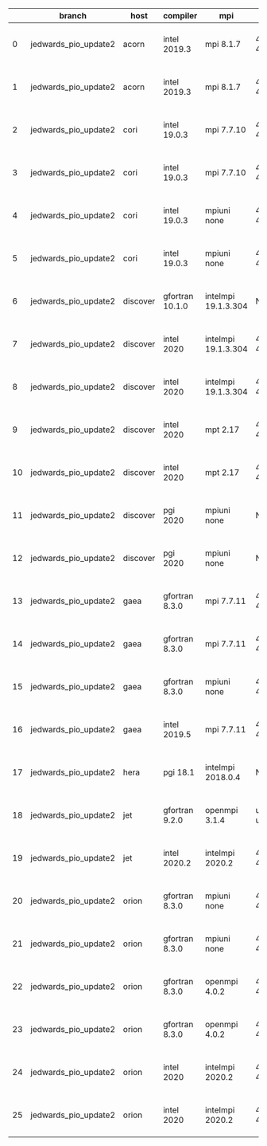 |    | branch               | host     | compiler        | mpi                 | netcdf          | o_g   | os     | build   | u_pass   | u_fail   | s_pass   | s_fail   | e_pass   | e_fail   | nuopc_pass   | nuopc_fail   | artifacts_hash                                                                                                                                                                 | modified                  |
|----|----------------------|----------|-----------------|---------------------|-----------------|-------|--------|---------|----------|----------|----------|----------|----------|----------|--------------|--------------|--------------------------------------------------------------------------------------------------------------------------------------------------------------------------------|---------------------------|
|  0 | jedwards_pio_update2 | acorn    | intel 2019.3    | mpi 8.1.7           | 4.7.4 4.5.3     | O     | Unicos | pass    | 13647    | 0        | 49       | 0        | 80       | 0        | 50           | 0            | [artifacts](https://github.com/esmf-org/esmf-test-artifacts/tree/04ee78f9ddb5a7004167c4d19a8d0f7a2e4ee99f/jedwards_pio_update2/acorn/intel/2019.3/O/mpi/8.1.7)                 | 2022-03-16 01:57:49 +0000 |
|  1 | jedwards_pio_update2 | acorn    | intel 2019.3    | mpi 8.1.7           | 4.7.4 4.5.3     | g     | Unicos | pass    | 13647    | 0        | 49       | 0        | 80       | 0        | 50           | 0            | [artifacts](https://github.com/esmf-org/esmf-test-artifacts/tree/58ff5d7eb2d62ad6414fe3fa56f4155b7a0ea30b/jedwards_pio_update2/acorn/intel/2019.3/g/mpi/8.1.7)                 | 2022-03-16 01:58:44 +0000 |
|  2 | jedwards_pio_update2 | cori     | intel 19.0.3    | mpi 7.7.10          | 4.6.3 4.4.5     | O     | Unicos | pass    | 13277    | 370      | 49       | 0        | 79       | 1        | 38           | 12           | [artifacts](https://github.com/esmf-org/esmf-test-artifacts/tree/297ceb1dfc3cc9cc118b087d69c37f90f7f9207e/jedwards_pio_update2/cori/intel/19.0.3/O/mpi/7.7.10)                 | 2022-03-17 04:09:46 -0700 |
|  3 | jedwards_pio_update2 | cori     | intel 19.0.3    | mpi 7.7.10          | 4.6.3 4.4.5     | g     | Unicos | pass    | 13277    | 370      | 49       | 0        | 79       | 1        | 38           | 12           | [artifacts](https://github.com/esmf-org/esmf-test-artifacts/tree/aaa4e606c1db6ed7060c62e6da1dc3b0e101b2ac/jedwards_pio_update2/cori/intel/19.0.3/g/mpi/7.7.10)                 | 2022-03-17 04:16:49 -0700 |
|  4 | jedwards_pio_update2 | cori     | intel 19.0.3    | mpiuni none         | 4.6.3 4.4.5     | O     | Unicos | pass    | 12106    | 15       | 8        | 0        | 43       | 0        | 0            | 50           | [artifacts](https://github.com/esmf-org/esmf-test-artifacts/tree/49d6dd36446185c8206ed6865c080842fd93c15c/jedwards_pio_update2/cori/intel/19.0.3/O/mpiuni/none)                | 2022-03-17 03:37:32 -0700 |
|  5 | jedwards_pio_update2 | cori     | intel 19.0.3    | mpiuni none         | 4.6.3 4.4.5     | g     | Unicos | pass    | 12106    | 15       | 8        | 0        | 43       | 0        | 0            | 50           | [artifacts](https://github.com/esmf-org/esmf-test-artifacts/tree/86b4a0ba9a241cd36612b26464af67129789232c/jedwards_pio_update2/cori/intel/19.0.3/g/mpiuni/none)                | 2022-03-17 03:52:06 -0700 |
|  6 | jedwards_pio_update2 | discover | gfortran 10.1.0 | intelmpi 19.1.3.304 | N/A N/A         | g     | Linux  | pass    | 13632    | 15       | 49       | 0        | 80       | 0        | 50           | 0            | [artifacts](https://github.com/esmf-org/esmf-test-artifacts/tree/fa61fcdd8bed2e2459abff34d2cb0c2465c714c4/jedwards_pio_update2/discover/gfortran/10.1.0/g/intelmpi/19.1.3.304) | 2022-03-17 02:17:55 -0400 |
|  7 | jedwards_pio_update2 | discover | intel 2020      | intelmpi 19.1.3.304 | 4.8.0 4.5.4     | O     | Linux  | pass    | 13647    | 0        | 49       | 0        | 80       | 0        | 50           | 0            | [artifacts](https://github.com/esmf-org/esmf-test-artifacts/tree/dcd8e0ff98c601065e2a7427ef0df6c013554d86/jedwards_pio_update2/discover/intel/2020/O/intelmpi/19.1.3.304)      | 2022-03-15 01:59:52 -0400 |
|  8 | jedwards_pio_update2 | discover | intel 2020      | intelmpi 19.1.3.304 | 4.8.0 4.5.4     | g     | Linux  | pass    | 13647    | 0        | 49       | 0        | 80       | 0        | 50           | 0            | [artifacts](https://github.com/esmf-org/esmf-test-artifacts/tree/6a96eaa173ae18684647d2c0fdfdcc55d2f7e168/jedwards_pio_update2/discover/intel/2020/g/intelmpi/19.1.3.304)      | 2022-03-15 02:01:56 -0400 |
|  9 | jedwards_pio_update2 | discover | intel 2020      | mpt 2.17            | 4.8.0 4.5.4     | O     | Linux  | fail    | fail     | fail     | fail     | fail     | fail     | fail     | 0            | 50           | [artifacts](https://github.com/esmf-org/esmf-test-artifacts/tree/e6488b1ec15b128a677c2bb63c0189db95e831a4/jedwards_pio_update2/discover/intel/2020/O/mpt/2.17)                 | 2022-03-15 01:13:49 -0400 |
| 10 | jedwards_pio_update2 | discover | intel 2020      | mpt 2.17            | 4.8.0 4.5.4     | g     | Linux  | fail    | fail     | fail     | fail     | fail     | fail     | fail     | 0            | 50           | [artifacts](https://github.com/esmf-org/esmf-test-artifacts/tree/384ec27f129213a1d1e7febecc3f1d3de15c9f00/jedwards_pio_update2/discover/intel/2020/g/mpt/2.17)                 | 2022-03-15 01:15:51 -0400 |
| 11 | jedwards_pio_update2 | discover | pgi 2020        | mpiuni none         | N/A N/A         | O     | Linux  | pass    | 11499    | 622      | 6        | 2        | 40       | 3        | 0            | 50           | [artifacts](https://github.com/esmf-org/esmf-test-artifacts/tree/9a71b85ca48a455e877c1c0908e4f88df5281531/jedwards_pio_update2/discover/pgi/2020/O/mpiuni/none)                | 2022-03-17 02:54:18 -0400 |
| 12 | jedwards_pio_update2 | discover | pgi 2020        | mpiuni none         | N/A N/A         | g     | Linux  | pass    | 11499    | 622      | 4        | 4        | 40       | 3        | 0            | 50           | [artifacts](https://github.com/esmf-org/esmf-test-artifacts/tree/e4c2d4ddef3d611de83eaefc8ab8d272fb43af6a/jedwards_pio_update2/discover/pgi/2020/g/mpiuni/none)                | 2022-03-17 03:28:15 -0400 |
| 13 | jedwards_pio_update2 | gaea     | gfortran 8.3.0  | mpi 7.7.11          | 4.6.3 4.4.5     | O     | Unicos | pass    | 13646    | 1        | 49       | 0        | 80       | 0        | 47           | 3            | [artifacts](https://github.com/esmf-org/esmf-test-artifacts/tree/635f4a6e50dd4c7b443dc48d6d5f83d444777b86/jedwards_pio_update2/gaea/gfortran/8.3.0/O/mpi/7.7.11)               | 2022-03-17 02:13:00 -0400 |
| 14 | jedwards_pio_update2 | gaea     | gfortran 8.3.0  | mpi 7.7.11          | 4.6.3 4.4.5     | g     | Unicos | pass    | 13646    | 1        | 49       | 0        | 80       | 0        | 47           | 3            | [artifacts](https://github.com/esmf-org/esmf-test-artifacts/tree/62dccdadea5bff453b39cc2fa28c4aa70c000fb7/jedwards_pio_update2/gaea/gfortran/8.3.0/g/mpi/7.7.11)               | 2022-03-17 03:11:27 -0400 |
| 15 | jedwards_pio_update2 | gaea     | gfortran 8.3.0  | mpiuni none         | 4.6.3 4.4.5     | g     | Unicos | pass    | 12121    | 0        | 8        | 0        | 43       | 0        | 0            | 50           | [artifacts](https://github.com/esmf-org/esmf-test-artifacts/tree/e7aa324e3050b1490d6d5bffab01f8a220c328d3/jedwards_pio_update2/gaea/gfortran/8.3.0/g/mpiuni/none)              | 2022-03-17 02:51:33 -0400 |
| 16 | jedwards_pio_update2 | gaea     | intel 2019.5    | mpi 7.7.11          | 4.6.3 4.4.5     | g     | Unicos | pass    | 13632    | 15       | 49       | 0        | 80       | 0        | 47           | 3            | [artifacts](https://github.com/esmf-org/esmf-test-artifacts/tree/51eee1727858dbd763ed2f9216653c1515a7c8bd/jedwards_pio_update2/gaea/intel/2019.5/g/mpi/7.7.11)                 | 2022-03-17 02:37:23 -0400 |
| 17 | jedwards_pio_update2 | hera     | pgi 18.1        | intelmpi 2018.0.4   | N/A N/A         | g     | Linux  | fail    | fail     | fail     | fail     | fail     | fail     | fail     | 0            | 50           | [artifacts](https://github.com/esmf-org/esmf-test-artifacts/tree/f8668b86056558fd9c2035c474fd7a9000b1fd50/jedwards_pio_update2/hera/pgi/18.1/g/intelmpi/2018.0.4)              | 2022-03-17 08:17:36 +0000 |
| 18 | jedwards_pio_update2 | jet      | gfortran 9.2.0  | openmpi 3.1.4       | unknown unknown | O     | Linux  | fail    | fail     | fail     | fail     | fail     | fail     | fail     | 0            | 50           | [artifacts](https://github.com/esmf-org/esmf-test-artifacts/tree/980bb097e3f91f9de13072a8a1e68de4b8a19334/jedwards_pio_update2/jet/gfortran/9.2.0/O/openmpi/3.1.4)             | 2022-03-16 03:57:38 +0000 |
| 19 | jedwards_pio_update2 | jet      | intel 2020.2    | intelmpi 2020.2     | 4.7.0 4.4.5     | g     | Linux  | fail    | fail     | fail     | fail     | fail     | fail     | fail     | fail         | fail         | [artifacts](https://github.com/esmf-org/esmf-test-artifacts/tree/2386c3e5d3ac273cc8b0405e0a8411d5eb8f14b1/jedwards_pio_update2/jet/intel/2020.2/g/intelmpi/2020.2)             | 2022-03-16 03:56:38 +0000 |
| 20 | jedwards_pio_update2 | orion    | gfortran 8.3.0  | mpiuni none         | 4.7.4 4.5.3     | O     | Linux  | pass    | 12121    | 0        | 8        | 0        | 43       | 0        | 0            | 50           | [artifacts](https://github.com/esmf-org/esmf-test-artifacts/tree/1612190232c666d22f7c2e97d3957f0ae75e80d5/jedwards_pio_update2/orion/gfortran/8.3.0/O/mpiuni/none)             | 2022-03-17 03:04:10 -0500 |
| 21 | jedwards_pio_update2 | orion    | gfortran 8.3.0  | mpiuni none         | 4.7.4 4.5.3     | g     | Linux  | pass    | 12121    | 0        | 8        | 0        | 43       | 0        | 0            | 50           | [artifacts](https://github.com/esmf-org/esmf-test-artifacts/tree/834fefaaa1554b2fdf2c9a5404e7cb4ea78a020d/jedwards_pio_update2/orion/gfortran/8.3.0/g/mpiuni/none)             | 2022-03-17 03:13:36 -0500 |
| 22 | jedwards_pio_update2 | orion    | gfortran 8.3.0  | openmpi 4.0.2       | 4.7.4 4.5.3     | O     | Linux  | pass    | 13647    | 0        | 49       | 0        | 80       | 0        | 50           | 0            | [artifacts](https://github.com/esmf-org/esmf-test-artifacts/tree/b73258ceec45c6e339821a49b3bbdf1094d68f8a/jedwards_pio_update2/orion/gfortran/8.3.0/O/openmpi/4.0.2)           | 2022-03-17 03:09:17 -0500 |
| 23 | jedwards_pio_update2 | orion    | gfortran 8.3.0  | openmpi 4.0.2       | 4.7.4 4.5.3     | g     | Linux  | pass    | 13647    | 0        | 49       | 0        | 80       | 0        | 50           | 0            | [artifacts](https://github.com/esmf-org/esmf-test-artifacts/tree/c069266d04d3a159110742ad706e9dc86f0cdf46/jedwards_pio_update2/orion/gfortran/8.3.0/g/openmpi/4.0.2)           | 2022-03-17 03:28:15 -0500 |
| 24 | jedwards_pio_update2 | orion    | intel 2020      | intelmpi 2020.2     | 4.7.4 4.5.3     | O     | Linux  | pass    | fail     | fail     | fail     | fail     | fail     | fail     | 0            | 0            | [artifacts](https://github.com/esmf-org/esmf-test-artifacts/tree/25a9f7fe99e520e97c8aad482909a235f1c66c66/jedwards_pio_update2/orion/intel/2020/O/intelmpi/2020.2)             | 2022-03-17 06:51:44 -0500 |
| 25 | jedwards_pio_update2 | orion    | intel 2020      | intelmpi 2020.2     | 4.7.4 4.5.3     | g     | Linux  | pass    | fail     | fail     | fail     | fail     | fail     | fail     | 0            | 0            | [artifacts](https://github.com/esmf-org/esmf-test-artifacts/tree/0a273413761eae7524475852f9b6ce19af94e665/jedwards_pio_update2/orion/intel/2020/g/intelmpi/2020.2)             | 2022-03-17 06:49:17 -0500 |